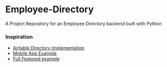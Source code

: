 # Employee-Directory
A Project Repository for an Employee Directory backend built with Python 

### Inspiration
- [Airtable Directory Implementation](https://www.airtable.com/templates/professional/expB8hPzucj0Z7eDp/employee-directory)
- [Mobile App Example](https://www.sheet2site.com/how-to-create-employee-directory/)
- [Full Featured example](https://www.onedirectory.com/blog/employee-directory-guide/)
